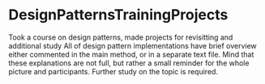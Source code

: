 # DesignPatternsTrainingProjects
Took a course on design patterns, made projects for revisitting and additional study
All of design pattern implementations have brief overview either commented in the main method, or in a separate text file.
Mind that these explanations are not full, but rather a small reminder for the whole picture and participants. 
Further study on the topic is required.
